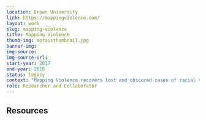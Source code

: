 ```yaml
---
location: Brown University 
link: https://mappingviolence.com/
layout: work
slug: mapping-violence
title: Mapping Violence
thumb-img: moraisthumbnail.jpg
banner-img: 
img-source: 
img-source-url: 
start-year: 2017
end-year: 2018
status: legacy
context: "Mapping Violence recovers lost and obscured cases of racial violence in Texas from 1900 to 1930, a period of now largely forgotten bloodshed. Making these histories public is a crucial step towards reckoning with the long legacies of violence." 
role: Researcher and Collaborator
---
```


## Resources  